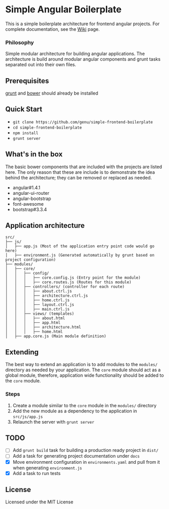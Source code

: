 # Simple Angular Boilerplate
This is a simple boilerplate architecture for frontend angular projects. For complete documentation, see the [Wiki](https://github.com/genu/simple-angular-boilerplate/wiki) page.
### Philosophy
Simple modular architecture for building angular applications. The architecture is build around modular angular components and grunt tasks separated out into their own files.
## Prerequisites
[grunt](https://github.com/gruntjs/grunt) and [bower](https://github.com/bower/bower) should already be installed
## Quick Start
* `git clone https://github.com/genu/simple-frontend-boilerplate`
* `cd simple-frontend-boilerplate`
* `npm install`
* `grunt server`

## What's in the box
The basic bower components that are included with the projects are listed here. The only reason that these are include is to demonstrate the idea behind the architecture; they can be removed or replaced as needed.
* angular#1.4.1
* angular-ui-router
* angular-bootstrap
* font-awesome
* bootstrap#3.3.4

## Application architecture
```
src/
├── js/
│   ├── app.js (Most of the application entry point code would go here)
│   ├── environment.js (Generated automatically by grunt based on project configuration)
├── modules/
│   ├── core/
│   │   ├── config/
│   │   │   ├── core.config.js (Entry point for the module)
│   │   │   ├── core.routes.js (Routes for this module)
│   │   ├── controllers/ (controller for each route)
│   │   │   ├── about.ctrl.js
│   │   │   ├── architecture.ctrl.js
│   │   │   ├── home.ctrl.js
│   │   │   ├── layout.ctrl.js
│   │   │   ├── main.ctrl.js
│   │   ├── views/ (templates)
│   │   │   ├── about.html
│   │   │   ├── app.html
│   │   │   ├── architecture.html
│   │   │   ├── home.html
│   ├── app.core.js (Main module definition)
```
## Extending
The best way to extend an application is to add modules to the `modules/` directory as needed by your application. The `core` module should act as a global module, therefore, application wide functionality should be added to the `core` module.

### Steps
1. Create a module similar to the `core` module in the `modules/` directory
2. Add the new module as a dependency to the application in `src/js/app.js`
2. Relaunch the server with `grunt server`

## TODO
- [ ] Add `grunt build` task for building a production ready project in `dist/`
- [ ] Add a task for generating project documentation under `docs`
- [x] Move environment configuration in `environments.yaml` and pull from it when generating `environment.js`
- [x] Add a task to run tests

## License
Licensed under the MIT License
